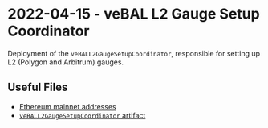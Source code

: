 # 2022-04-15 - veBAL L2 Gauge Setup Coordinator

Deployment of the `veBALL2GaugeSetupCoordinator`, responsible for setting up L2 (Polygon and Arbitrum) gauges.

## Useful Files

- [Ethereum mainnet addresses](./output/mainnet.json)
- [`veBALL2GaugeSetupCoordinator` artifact](./artifact/veBALL2GaugeSetupCoordinator.json)
